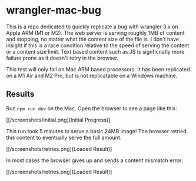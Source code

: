 # wrangler-mac-bug
This is a repo dedicated to quickly replicate a bug with wrangler 3.x on Apple ARM (M1 or M2). The web server is serving roughly 1MB of content and stopping, no matter what the content size of the file is. I don't have insight if this is a race condition relative to the speed of serving the content or a content size limit. Text based content such as JS is signficnatly more failure prone as it doesn't retry in the browser.

This test will only fail on Mac ARM based processors. It has been replicated on a M1 Air and M2 Pro, but is not replicatable on a Windows machine.

## Results

Run `npm run dev` on the Mac. Open the browser to see a page like this:

[[/screenshots/initial.png](Initial Progress)]

This run took 5 minutes to serve a basic 24MB image! The browser retried this content to eventually serve the full amount.

[[/screenshots/retries.png](Loaded Result)]

In most cases the browser gives up and sends a content mismatch error:

[[/screenshots/retries.png](Loaded Result)]
